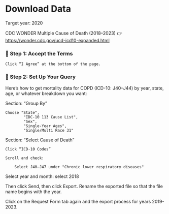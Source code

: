 # Download Data

Target year: 2020

CDC WONDER Multiple Cause of Death (2018–2023)
👉 https://wonder.cdc.gov/ucd-icd10-expanded.html

### 🧪 Step 1: Accept the Terms

    Click “I Agree” at the bottom of the page.

### 🧰 Step 2: Set Up Your Query

Here’s how to get mortality data for COPD (ICD-10: J40–J44) by year, state, age, or whatever breakdown you want:

Section: “Group By”

    Choose "State",
            "IDC-10 113 Cause List",
            "Sex",
            "Single-Year Ages",
            "Single/Multi Race 31"


Section: “Select Cause of Death”

    Click “ICD-10 Codes”

    Scroll and check:

        Select J40–J47 under "Chronic lower respiratory diseases"


Select year and month:
    select 2018

Then click Send, then click Export.
Rename the exported file so that the file name begins with the year.

Click on the Request Form tab again and the export process for years 2019-2023.

